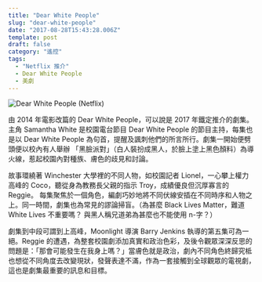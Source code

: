 ```yaml
---
title: "Dear White People"
slug: "dear-white-people"
date: "2017-08-28T15:43:28.006Z"
template: post
draft: false
category: "遙控"
tags:
  - "Netflix 推介"
  - Dear White People
  - 美劇
---
```


![Dear White People (Netflix)](/media/0_Nx41sDkUKvV6_6-f.jpg)

由 2014 年電影改篇的 Dear White People，可以說是 2017 年鐵定推介的劇集。主角 Samantha White 是校園電台節目 Dear White People 的節目主持，每集也是以 Dear White People 為句首，提醒及諷刺他們的所言所行。劇集一開始便劈頭便以校內有人舉辦 「黑臉派對」（白人裝扮成黑人，於臉上塗上黑色顏料）為導火線，惹起校園內對種族、膚色的歧見和討論。

故事環繞著 Winchester 大學裡的不同人物，如校園記者 Lionel，一心攀上權力高峰的 Coco，聽從身為教務長父親的指示 Troy，成績優良但沉厚寡言的 Reggie。 每集聚焦於一個角色，編劇巧妙地將不同伏線安插在不同時序和人物之上。同一時間，劇集也為常見的謬論掃盲。（為甚麼 Black Lives Matter，難道 White Lives 不重要嗎？ 與黑人稱兄道弟為甚麼也不能使用 n-字？）

劇集到中段可謂到上高峰，Moonlight 導演 Barry Jenkins 執導的第五集可為一絕。Reggie 的遭遇，為整套校園劇添加真實和政治色彩，及後令觀眾深深反思的問題是：「那會可能發生在我身上嗎？」當膚色就是政治，劇內不同角色終歸究柢也想從不同角度去改變現狀，發聲表達不滿，作為一套接觸到全球觀眾的電視劇，這也是劇集最重要的訊息和目標。
